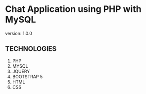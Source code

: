 # Chat Application using PHP with MySQL 

version: 1.0.0

## TECHNOLOGIES

1. PHP
1. MYSQL
1. JQUERY
1. BOOTSTRAP 5
1. HTML
1. CSS


